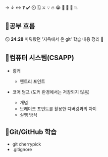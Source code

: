 → ↓ ↔ ❓ ✔️ ⏲️ 🗓️ ⚔️ 💡 🔥 😭 👏 🎵 🚨 💥

## 🧠공부 흐름
⏲️ **24:28** 미뤄왔던 '지옥에서 온 git' 학습 내용 정리 👏 

## 📓컴퓨터 시스템(CSAPP)
- 링커
    - 엔트리 포인트

- 코어 덤프 (도커 환경에서는 저장되지 않음)
    - 개념
    - 브레이크 포인트를 활용한 디버깅과의 차이
    - 실행 방식

## 💾Git/GitHub 학습
- git cherrypick
- .gitignore
